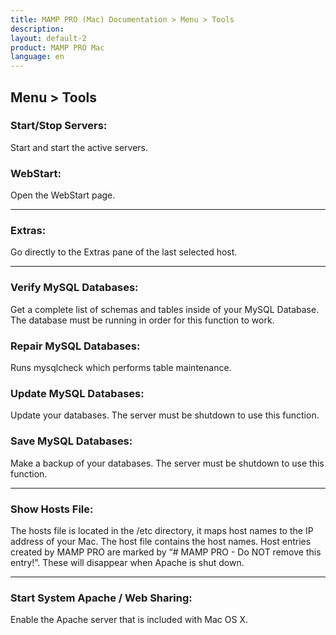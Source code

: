 ```yaml
---
title: MAMP PRO (Mac) Documentation > Menu > Tools
description: 
layout: default-2
product: MAMP PRO Mac
language: en
---
```


## Menu > Tools

### Start/Stop Servers:

Start and start the active servers.

### WebStart:

Open the WebStart page.

---

### Extras:

Go directly to the Extras pane of the last selected host.

---

### Verify MySQL Databases:
     
Get a complete list of schemas and tables inside of your MySQL Database. The database must be running in order for this function to work.

### Repair MySQL Databases:

Runs mysqlcheck which performs table maintenance.

 
### Update MySQL Databases:
     
Update your databases. The server must be shutdown to use this function.

 
### Save MySQL Databases:
     
Make a backup of your databases. The server must be shutdown to use this function.

---

### Show Hosts File:

The hosts file is located in the /etc directory, it maps host names to the IP address of your Mac. The host file contains the host names. Host entries created by MAMP PRO are marked by “# MAMP PRO - Do NOT remove this entry!”. These will disappear when Apache is shut down.

---

### Start System Apache / Web Sharing:

Enable the Apache server that is included with Mac OS X.

